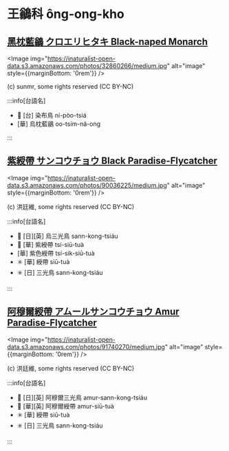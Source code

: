 # 王鶲科 ông-ong-kho

## [黑枕藍鶲 クロエリヒタキ Black-naped Monarch](https://ebird.org/species/blnmon1)

<Image img="https://inaturalist-open-data.s3.amazonaws.com/photos/32860266/medium.jpg" alt="image" style={{marginBottom: '0rem'}} />

<p className="image-caption">
(c) sunmr, some rights reserved (CC BY-NC)
</p>

:::info[台語名]

- 🎯 [台] 染布鳥 ní-pòo-tsiá
- [華] 烏枕藍鶲 oo-tsím-nâ-ong

:::

## [紫綬帶 サンコウチョウ Black Paradise-Flycatcher](https://ebird.org/species/japfly1)

<Image img="https://inaturalist-open-data.s3.amazonaws.com/photos/90036225/medium.jpg" alt="image" style={{marginBottom: '0rem'}} />

<p className="image-caption">
(c) 洪廷維, some rights reserved (CC BY-NC)
</p>

:::info[台語名]

- 🎯 [日][英] 烏三光鳥 sann-kong-tsiáu
- 🎯 [華] 紫綬帶 tsí-siū-tuà
- [華] 紫色綬帶 tsí-sik-siū-tuà
- ✳️ [華] 綬帶 siū-tuà
- ✳️ [日] 三光鳥 sann-kong-tsiáu

:::

## [阿穆爾綬帶 アムールサンコウチョウ Amur Paradise-Flycatcher](https://ebird.org/species/amupaf1)

<Image img="https://inaturalist-open-data.s3.amazonaws.com/photos/91740270/medium.jpg" alt="image" style={{marginBottom: '0rem'}} />

<p className="image-caption">
(c) 洪廷維, some rights reserved (CC BY-NC)
</p>

:::info[台語名]

- 🎯 [日][英] 阿穆爾三光鳥 amur-sann-kong-tsiáu
- 🎯 [華][英] 阿穆爾綬帶 amur-siū-tuà
- ✳️ [華] 綬帶 siū-tuà
- ✳️ [日] 三光鳥 sann-kong-tsiáu

:::
